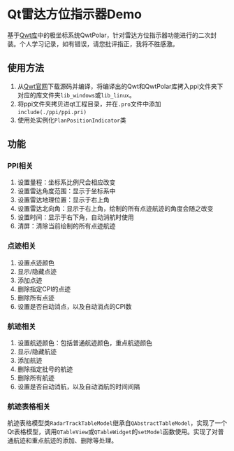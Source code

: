 # Qt雷达方位指示器Demo
基于[Qwt库](https://qwt.sourceforge.io/)中的极坐标系统QwtPolar，针对雷达方位指示器功能进行的二次封装。个人学习记录，如有错误，请您批评指正，我将不胜感激。

## 使用方法
1. 从[Qwt官网](https://qwt.sourceforge.io/)下载源码并编译，将编译出的Qwt和QwtPolar库拷入ppi文件夹下对应的库文件夹`lib_windows`或`lib_linux`。
2. 将ppi文件夹拷贝进qt工程目录，并在`.pro`文件中添加`include(./ppi/ppi.pri)`
3. 使用处实例化`PlanPositionIndicator`类

## 功能
### PPI相关
1. 设置量程：坐标系比例尺会相应改变
2. 设置雷达角度范围：显示于坐标系中
3. 设置雷达地理位置：显示于右上角
4. 设置雷达北向角：显示于右上角，绘制的所有点迹航迹的角度会随之改变
5. 设置时间：显示于右下角，自动消航时使用
6. 清屏：清除当前绘制的所有点迹航迹

### 点迹相关
1. 设置点迹颜色
2. 显示/隐藏点迹
3. 添加点迹
4. 删除指定CPI的点迹
5. 删除所有点迹
6. 设置是否自动消点，以及自动消点的CPI数

### 航迹相关
1. 设置航迹颜色：包括普通航迹颜色，重点航迹颜色
2. 显示/隐藏航迹
3. 添加航迹
4. 删除指定批号的航迹
5. 删除所有航迹
6. 设置是否自动消航，以及自动消航的时间间隔

### 航迹表格相关
航迹表格模型类`RadarTrackTableModel`继承自`QAbstractTableModel`，实现了一个Qt表格模型，调用`QTableView`或`QTableWidget`的`setModel`函数使用。实现了对普通航迹和重点航迹的添加、删除等处理。